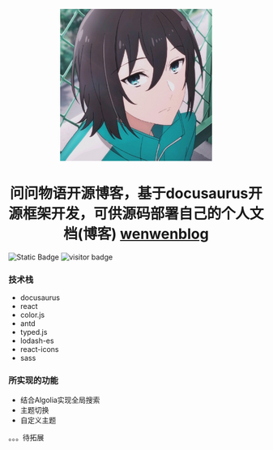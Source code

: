 <p align="center">
  <img src="./static/img/docusaurus.png" width="300" height="300" alt="wenwenwuyu logo" />
</p>
<h1 align="center">
  问问物语开源博客，基于docusaurus开源框架开发，可供源码部署自己的个人文档(博客)
  <a href="http://www.wenwenblog.online/" target="_blank">wenwenblog</a>
</h1>

![Static Badge](https://shields.io/badge/verison-v1.0.0-235c5c5c)
![visitor badge](https://visitor-badge.laobi.icu/badge?page_id=tysaner.blog-docusaurus)

### 技术栈

+ docusaurus
+ react
+ color.js
+ antd
+ typed.js
+ lodash-es
+ react-icons
+ sass

### 所实现的功能

+ 结合Algolia实现全局搜索
+ 主题切换
+ 自定义主题

。。。待拓展
